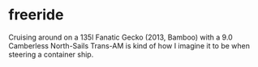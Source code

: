 # freeride

Cruising around on a 135l Fanatic Gecko (2013, Bamboo) with a 9.0 Camberless North-Sails Trans-AM is kind of how I imagine it to be when steering a container ship.